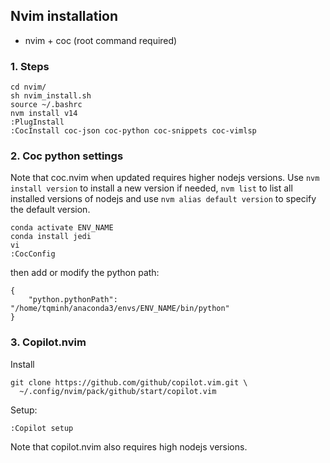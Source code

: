 ## Nvim installation
- nvim + coc (root command required)
### 1. Steps
```
cd nvim/
sh nvim_install.sh
source ~/.bashrc
nvm install v14
:PlugInstall
:CocInstall coc-json coc-python coc-snippets coc-vimlsp
```
### 2. Coc python settings
Note that coc.nvim when updated requires higher nodejs versions. Use `nvm install version` to install a new version 
if needed, `nvm list` to list all installed versions of nodejs and use `nvm alias default version` to specify the 
default version.
```
conda activate ENV_NAME
conda install jedi
vi
:CocConfig
```
then add or modify the python path:
```
{
    "python.pythonPath": "/home/tqminh/anaconda3/envs/ENV_NAME/bin/python"
}
```

### 3. Copilot.nvim
Install
```
git clone https://github.com/github/copilot.vim.git \
  ~/.config/nvim/pack/github/start/copilot.vim
```
Setup:
```
:Copilot setup
```
Note that copilot.nvim also requires high nodejs versions.
